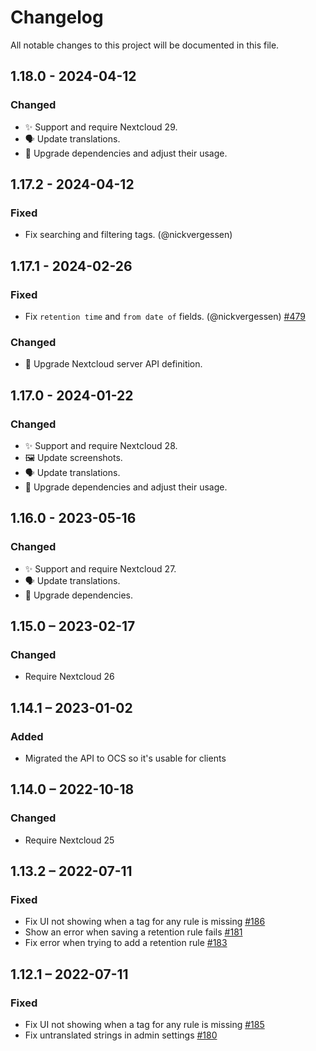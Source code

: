 # Changelog
All notable changes to this project will be documented in this file.

## 1.18.0 - 2024-04-12
### Changed

- ✨ Support and require Nextcloud 29.
- 🗣️ Update translations.
- 🔌 Upgrade dependencies and adjust their usage.

## 1.17.2 - 2024-04-12

### Fixed

- Fix searching and filtering tags. (@nickvergessen)

## 1.17.1 - 2024-02-26

### Fixed

- Fix `retention time` and `from date of` fields. (@nickvergessen)
  [#479](https://github.com/nextcloud/files_retention/pull/479)

### Changed

- 🔌 Upgrade Nextcloud server API definition.

## 1.17.0 - 2024-01-22
### Changed

- ✨ Support and require Nextcloud 28.
- 🖼️ Update screenshots.
- 🗣️ Update translations.
- 🔌 Upgrade dependencies and adjust their usage.

## 1.16.0 - 2023-05-16
### Changed

- ✨ Support and require Nextcloud 27.
- 🗣️ Update translations.
- 🔌 Upgrade dependencies.

## 1.15.0 – 2023-02-17
### Changed
- Require Nextcloud 26

## 1.14.1 – 2023-01-02
### Added
- Migrated the API to OCS so it's usable for clients

## 1.14.0 – 2022-10-18
### Changed
- Require Nextcloud 25

## 1.13.2 – 2022-07-11
### Fixed
- Fix UI not showing when a tag for any rule is missing
  [#186](https://github.com/nextcloud/files_retention/pull/186)
- Show an error when saving a retention rule fails
  [#181](https://github.com/nextcloud/files_retention/pull/181)
- Fix error when trying to add a retention rule
  [#183](https://github.com/nextcloud/files_retention/pull/183)

## 1.12.1 – 2022-07-11
### Fixed
- Fix UI not showing when a tag for any rule is missing
  [#185](https://github.com/nextcloud/files_retention/pull/185)
- Fix untranslated strings in admin settings
  [#180](https://github.com/nextcloud/files_retention/pull/180)
